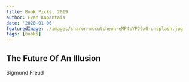 ```yaml
---
title: Book Picks, 2019
author: Evan Kapantais
date: '2020-01-06'
featuredImage: ./images/sharon-mccutcheon-eMP4sYPJ9x0-unsplash.jpg
tags: [books]
---
```


## The Future Of An Illusion
Sigmund Freud